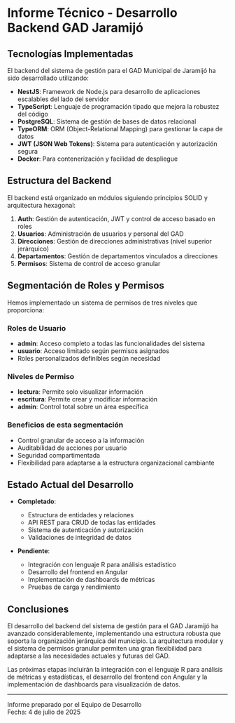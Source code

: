 # Informe Técnico - Desarrollo Backend GAD Jaramijó

## Tecnologías Implementadas

El backend del sistema de gestión para el GAD Municipal de Jaramijó ha sido desarrollado utilizando:

- **NestJS**: Framework de Node.js para desarrollo de aplicaciones escalables del lado del servidor
- **TypeScript**: Lenguaje de programación tipado que mejora la robustez del código
- **PostgreSQL**: Sistema de gestión de bases de datos relacional
- **TypeORM**: ORM (Object-Relational Mapping) para gestionar la capa de datos
- **JWT (JSON Web Tokens)**: Sistema para autenticación y autorización segura
- **Docker**: Para contenerización y facilidad de despliegue

## Estructura del Backend

El backend está organizado en módulos siguiendo principios SOLID y arquitectura hexagonal:

1. **Auth**: Gestión de autenticación, JWT y control de acceso basado en roles
2. **Usuarios**: Administración de usuarios y personal del GAD
3. **Direcciones**: Gestión de direcciones administrativas (nivel superior jerárquico)
4. **Departamentos**: Gestión de departamentos vinculados a direcciones
5. **Permisos**: Sistema de control de acceso granular

## Segmentación de Roles y Permisos

Hemos implementado un sistema de permisos de tres niveles que proporciona:

### Roles de Usuario
- **admin**: Acceso completo a todas las funcionalidades del sistema
- **usuario**: Acceso limitado según permisos asignados
- Roles personalizados definibles según necesidad

### Niveles de Permiso
- **lectura**: Permite solo visualizar información
- **escritura**: Permite crear y modificar información
- **admin**: Control total sobre un área específica

### Beneficios de esta segmentación
- Control granular de acceso a la información
- Auditabilidad de acciones por usuario
- Seguridad compartimentada
- Flexibilidad para adaptarse a la estructura organizacional cambiante

## Estado Actual del Desarrollo

- **Completado**: 
  - Estructura de entidades y relaciones
  - API REST para CRUD de todas las entidades
  - Sistema de autenticación y autorización
  - Validaciones de integridad de datos

- **Pendiente**:
  - Integración con lenguaje R para análisis estadístico
  - Desarrollo del frontend en Angular
  - Implementación de dashboards de métricas
  - Pruebas de carga y rendimiento


## Conclusiones

El desarrollo del backend del sistema de gestión para el GAD Jaramijó ha avanzado considerablemente, implementando una estructura robusta que soporta la organización jerárquica del municipio. La arquitectura modular y el sistema de permisos granular permiten una gran flexibilidad para adaptarse a las necesidades actuales y futuras del GAD.

Las próximas etapas incluirán la integración con el lenguaje R para análisis de métricas y estadísticas, el desarrollo del frontend con Angular y la implementación de dashboards para visualización de datos.

---

Informe preparado por el Equipo de Desarrollo  
Fecha: 4 de julio de 2025
